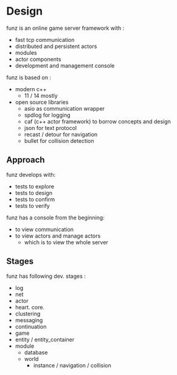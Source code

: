 # Design 

funz is an online game server framework with : 

 - fast tcp communication
 - distributed and persistent actors 
 - modules 
 - actor components
 - development and management console 
 
funz is based on : 

 - modern c++
   - 11 / 14 mostly  
 - open source libraries 
   - asio as communication wrapper
   - spdlog for logging
   - caf (c++ actor framework) to borrow concepts and design
   - json for text protocol
   - recast / detour for navigation
   - bullet for collision detection 
 
 
 ## Approach 
 
funz develops with: 

 - tests to explore
 - tests to design  
 - tests to confirm 
 - tests to verify 
  
funz has a console from the beginning: 

 - to view communication
 - to view actors and manage actors 
   - which is to view the whole server 
   
## Stages 

funz has following dev. stages : 

 - log 
 - net
 - actor 
  - heart. core. 
  - clustering
  - messaging
  - continuation
 - game 
  - entity / entity_container 
 - module 
   - database 
   - world 
     - instance / navigation / collision   

  
